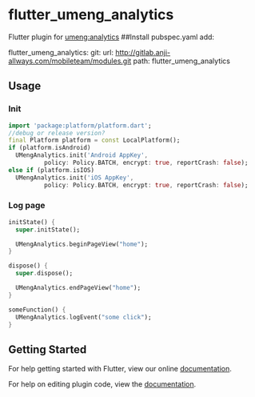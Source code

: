 # flutter_umeng_analytics

Flutter plugin for [umeng:analytics](http://mobile.umeng.com/analytics)
##Install
pubspec.yaml add:

flutter_umeng_analytics:
    git:
      url: http://gitlab.anji-allways.com/mobileteam/modules.git
      path: flutter_umeng_analytics
## Usage

### Init
```dart
import 'package:platform/platform.dart';
//debug or release version?
final Platform platform = const LocalPlatform();
if (platform.isAndroid)
  UMengAnalytics.init('Android AppKey',
          policy: Policy.BATCH, encrypt: true, reportCrash: false);
else if (platform.isIOS)
  UMengAnalytics.init('iOS AppKey',
          policy: Policy.BATCH, encrypt: true, reportCrash: false);
```

### Log page
```dart
initState() {
  super.initState();

  UMengAnalytics.beginPageView("home");
}

dispose() {
  super.dispose();

  UMengAnalytics.endPageView("home");
}

someFunction() {
  UMengAnalytics.logEvent("some click");
}
```

## Getting Started

For help getting started with Flutter, view our online
[documentation](http://flutter.io/).

For help on editing plugin code, view the [documentation](https://flutter.io/platform-plugins/#edit-code).
